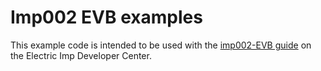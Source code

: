 
Imp002 EVB examples
===================
 
This example code is intended to be used with the [imp002-EVB guide](https://electricimp.com/docs/hardware/imp002evb/) on the Electric Imp Developer Center. 